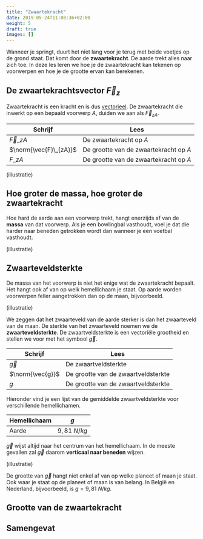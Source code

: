 ```yaml
---
title: "Zwaartekracht"
date: 2019-05-24T11:08:36+02:00
weight: 5
draft: true
images: []
---
```


Wanneer je springt, duurt het niet lang voor je terug met beide voetjes op de grond staat. Dat komt door de **zwaartekracht**. De aarde trekt alles naar zich toe. In deze les leren we hoe je de zwaartekracht kan tekenen op voorwerpen en hoe je de grootte ervan kan berekenen.

## De zwaartekrachtsvector $\vec{F}_z$
Zwaartekracht is een kracht en is dus [vectorieel](../krachtvector). De zwaartekracht die inwerkt op een bepaald voorwerp $A$, duiden we aan als $\vec{F}_{zA}$.

Schrijf | Lees
--------|------
$\vec{F}\_{zA}$ | De zwaartekracht op $A$
$\norm{\vec{F}\_{zA}}$ | De grootte van de zwaartekracht op $A$
$F\_{zA}$ | De grootte van de zwaartekracht op $A$

(illustratie)


## Hoe groter de massa, hoe groter de zwaartekracht
Hoe hard de aarde aan een voorwerp trekt, hangt enerzijds af van de **massa** van dat voorwerp. Als je een bowlingbal vasthoudt, voel je dat die harder naar beneden getrokken wordt dan wanneer je een voetbal vasthoudt.

(illustratie)

## Zwaarteveldsterkte
De massa van het voorwerp is niet het enige wat de zwaartekracht bepaalt. Het hangt ook af van op welk hemellichaam je staat. Op aarde worden voorwerpen feller aangetrokken dan op de maan, bijvoorbeeld.

(illustratie)

We zeggen dat het zwaarteveld van de aarde sterker is dan het zwaarteveld van de maan. De sterkte van het zwaarteveld noemen we de **zwaarteveldsterkte**. De zwaartveldsterkte is een vectoriële grootheid en stellen we voor met het symbool $\vec{g}$.

Schrijf | Lees
--------|-----
$\vec{g}$ | De zwaartveldsterkte
$\norm{\vec{g}}$ | De grootte van de zwaartveldsterkte
$g$ | De grootte van de zwaartveldsterkte

Hieronder vind je een lijst van de gemiddelde zwaartveldsterkte voor verschillende hemellichamen.

Hemellichaam| $g$
--------|-----
Aarde | $9{,}81~\si{N/kg}$

$\vec{g}$ wijst altijd naar het centrum van het hemellichaam. In de meeste gevallen zal $\vec{g}$ daarom **verticaal naar beneden** wijzen.

(illustratie)

De grootte van $\vec{g}$ hangt niet enkel af van op welke planeet of maan je staat. Ook waar je staat op de planeet of maan is van belang. In België en Nederland, bijvoorbeeld, is $g = 9{,}81~\si{N/kg}$.

## Grootte van de zwaartekracht


## Samengevat

